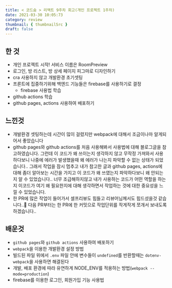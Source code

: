 ```yaml
---
title: < 코드숨 > 리액트 9주차 회고(개인 프로젝트 1주차)
date: 2021-03-30 10:05:73
category: review
thumbnail: { thumbnailSrc }
draft: false
---
```


## 한 것
- 개인 프로젝트 시작! 서비스 이름은 RoomPreview
- 로그인, 방 리스트, 방 상세 페이지 피그마로 디자인하기
- cra 사용하지 않고 개발환경 초기셋팅
- 프론트에 집중하기위해 백엔드 기능들은 firebase를 사용하기로 결정
  - firebase 사용법 학습
- github actions 학습
- github pages, actions 사용하여 배포하기

## 느낀것
- 개발환경 셋팅하는데 시간이 많이 걸렸지만 webpack에 대해서 조금이나마 알게되어서 좋았습니다
- github pages와 github actions를 처음 사용해봐서 사용법에 대해 블로그글을 참고하였습니다. 그런데 이 코드가 왜 쓰이는지 생각하지 않고 무작정 가져와서 사용하다보니 나중에 에러가 발생했을때 왜 에러가 나는지 파악할 수 없는 상태가 되었습니다.. 그래서 작업을 잠시 멈추고 내가 참고한 글과 github pages, actions에 대해 좀더 알아보는 시간을 가지고 이 코드가 왜 쓰였는지 파악하다보니 왜 안되는지 알 수 있었습니다.. 너무 조급해하지않고 내가 사용하는 코드가 어떤 역할을 하는지 이코드가 여기 왜 필요한지에 대해 생각하면서 작업하는 것에 대한 중요성을 느낄 수 있었습니다.
- 한 PR에 많은 작업이 들어가서 셀프리뷰도 힘들고 리뷰어님께서도 힘드셨을것 같습니다..🥲 다음 PR부터는 한 PR에 한 커밋으로 작업단위를 작게작게 쪼개서 보내도록 하겠습니다..

## 배운것
- `github pages`와 `github actions` 사용하여 배포하기
- `webpack`을 이용한 개발환경 설정 방법
- 빌드된 파일 위에서 `.env` 파일 안에 변수들이 `undefined`를 반환할때는 `dotenv-webpack`을 사용하면 해결된다
- 개발, 배포 환경에 따라 유연하게 NODE_ENV를 적용하는 방법(`webpack --mode=production`)
- firebase를 이용한 로그인, 회원가입 기능 사용법
